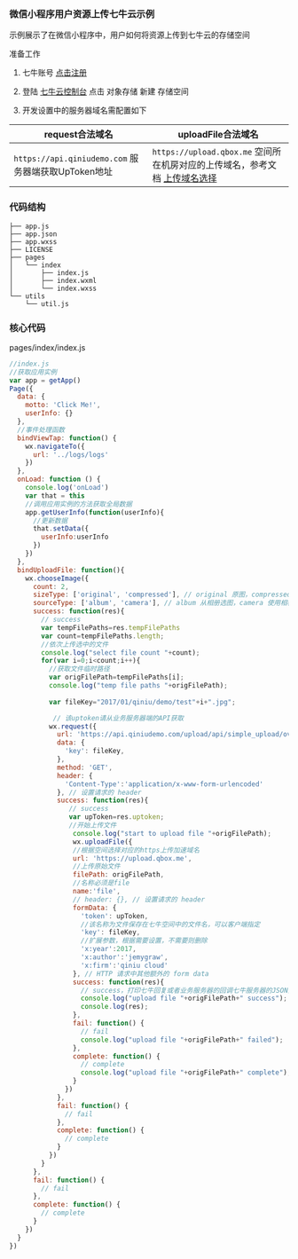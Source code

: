 ### 微信小程序用户资源上传七牛云示例

示例展示了在微信小程序中，用户如何将资源上传到七牛云的存储空间

准备工作

1. 七牛账号 [点击注册](https://portal.qiniu.com/signup/choice)

2. 登陆 [七牛云控制台](https://portal.qiniu.com) 点击 对象存储 新建 存储空间

3. 开发设置中的服务器域名需配置如下

 | request合法域名                        | uploadFile合法域名                           |
 |----------------------------------------|---------------------------------------- | 
 |`https://api.qiniudemo.com` 服务器端获取UpToken地址|`https://upload.qbox.me` 空间所在机房对应的上传域名，参考文档 [上传域名选择](https://support.qiniu.com/question/226014) |

### 代码结构

```
├── app.js
├── app.json
├── app.wxss
├── LICENSE
├── pages
│   └── index
│       ├── index.js
│       ├── index.wxml
│       └── index.wxss
└── utils
    └── util.js
```



### 核心代码

pages/index/index.js

```javascript
//index.js
//获取应用实例
var app = getApp()
Page({
  data: {
    motto: 'Click Me!',
    userInfo: {}
  },
  //事件处理函数
  bindViewTap: function() {
    wx.navigateTo({
      url: '../logs/logs'
    })
  },
  onLoad: function () {
    console.log('onLoad')
    var that = this
    //调用应用实例的方法获取全局数据
    app.getUserInfo(function(userInfo){
      //更新数据
      that.setData({
        userInfo:userInfo
      })
    })
  },
  bindUploadFile: function(){
    wx.chooseImage({
      count: 2, 
      sizeType: ['original', 'compressed'], // original 原图，compressed 压缩图，默认二者都有
      sourceType: ['album', 'camera'], // album 从相册选图，camera 使用相机，默认二者都有
      success: function(res){
        // success
        var tempFilePaths=res.tempFilePaths
        var count=tempFilePaths.length;
        //依次上传选中的文件
        console.log("select file count "+count);
        for(var i=0;i<count;i++){
          //获取文件临时路径
          var origFilePath=tempFilePaths[i];
          console.log("temp file paths "+origFilePath);
         
          var fileKey="2017/01/qiniu/demo/test"+i+".jpg";

           // 该uptoken请从业务服务器端的API获取
          wx.request({
            url: 'https://api.qiniudemo.com/upload/api/simple_upload/overwrite_existing_file_upload_token.php',
            data: {
              'key': fileKey,
            },
            method: 'GET', 
            header: {
              'Content-Type':'application/x-www-form-urlencoded'
            }, // 设置请求的 header
            success: function(res){
               // success
               var upToken=res.uptoken;
               //开始上传文件
                console.log("start to upload file "+origFilePath);
                wx.uploadFile({
                //根据空间选择对应的https上传加速域名
                url: 'https://upload.qbox.me',
                //上传原始文件
                filePath: origFilePath,
                //名称必须是file
                name:'file',
                // header: {}, // 设置请求的 header
                formData: {
                  'token': upToken,
                  //该名称为文件保存在七牛空间中的文件名，可以客户端指定
                  'key': fileKey,
                  //扩展参数，根据需要设置，不需要则删除
                  'x:year':2017,
                  'x:author':'jemygraw',
                  'x:firm':'qiniu cloud'
                }, // HTTP 请求中其他额外的 form data
                success: function(res){
                  // success，打印七牛回复或者业务服务器的回调七牛服务器的JSON内容
                  console.log("upload file "+origFilePath+" success");
                  console.log(res);
                },
                fail: function() {
                  // fail
                  console.log("upload file "+origFilePath+" failed");
                },
                complete: function() {
                  // complete
                  console.log("upload file "+origFilePath+" complete");
                }
              })
            },
            fail: function() {
              // fail
            },
            complete: function() {
              // complete
            }
          })
        }
      },
      fail: function() {
        // fail
      },
      complete: function() {
        // complete
      }
    })
  }
})
```
